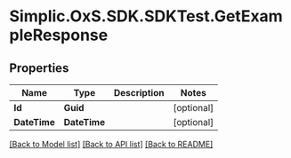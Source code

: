 # Simplic.OxS.SDK.SDKTest.GetExampleResponse

## Properties

Name | Type | Description | Notes
------------ | ------------- | ------------- | -------------
**Id** | **Guid** |  | [optional] 
**DateTime** | **DateTime** |  | [optional] 

[[Back to Model list]](../README.md#documentation-for-models) [[Back to API list]](../README.md#documentation-for-api-endpoints) [[Back to README]](../README.md)

